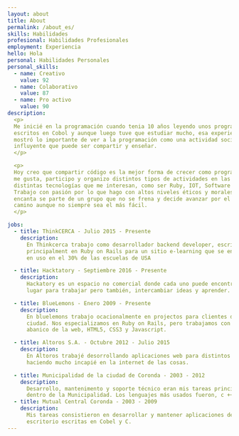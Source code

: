 ```yaml
---
layout: about
title: About
permalink: /about_es/
skills: Habilidades
profesional: Habilidades Profesionales
employment: Experiencia
hello: Hola
personal: Habilidades Personales
personal_skills:
  - name: Creativo
    value: 92
  - name: Colaborativo
    value: 87
  - name: Pro activo
    value: 90
description:
  <p>
  Me inicié en la programación cuando tenia 10 años leyendo unos programas
  escritos en Cobol y aunque luego tuve que estudiar mucho, esa experiencia me
  mostró lo importante de ver a la programación como una actividad social y lo
  influyente que puede ser compartir y enseñar.
  </p>

  <p>
  Hoy creo que compartir código es la mejor forma de crecer como programador,
  me gusta, participo y organizo distintos tipos de actividades en las
  distintas tecnologías que me interesan, como ser Ruby, IOT, Software Libre.
  Trabajo con pasión por lo que hago con altos niveles éticos y morales. Me
  encanta se parte de un grupo que no se frena y decide avanzar por el mejor
  camino aunque no siempre sea el más fácil.
  </p>

jobs:
  - title: ThinkCERCA - Julio 2015 - Presente
    description:
      En Thinkcerca trabajo como desarrollador backend developer, escribiend
      principalment en Ruby on Rails para un sitio e-learning que se encuetra
      en uso en el 30% de las escuelas de USA

  - title: Hacktatory - Septiembre 2016 - Presente
    description:
      Hackatory es un espacio no comercial donde cada uno puede encontrar su
      lugar para trabajar pero también, intercambiar ideas y aprender.

  - title: BlueLemons - Enero 2009 - Presente
    description:
      En bluelemons trabajo ocacionalmente en projectos para clientes de mi
      ciudad. Nos especializamos en Ruby on Rails, pero trabajamos con todo el
      abanico de la web, HTML5, CSS3 y Javascript.

  - title: Altoros S.A. - Octubre 2012 - Julio 2015
    description:
      En Altoros trabajé desorrollando aplicaciones web para distintos clientes
      haciendo mucho incapié en la internet de las cosas.

  - title: Municipalidad de la ciudad de Coronda - 2003 - 2012
    description:
      Desarrollo, mantenimento y soporte técnico eran mis tareas principales
      dentro de la Municipalidad. Los lenguajes más usados fueron, c ++ y Ruby
  - title: Mutual Central Coronda - 2003 - 2009
    description:
      Mis tareas consistieron en desarrollar y mantener aplicaciones de
      escritorio escritas en Cobel y C.
---
```

